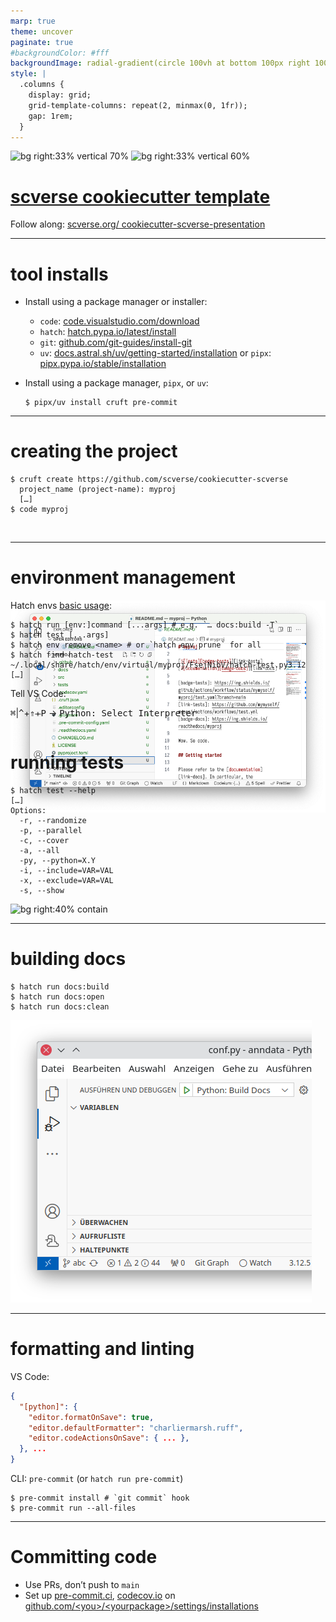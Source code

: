 ```yaml
---
marp: true
theme: uncover
paginate: true
#backgroundColor: #fff
backgroundImage: radial-gradient(circle 100vh at bottom 100px right 100px in hsl, rgb(161, 186, 182) 0%, transparent 100%)
style: |
  .columns {
    display: grid;
    grid-template-columns: repeat(2, minmax(0, 1fr));
    gap: 1rem;
  }
---
```


<!-- _paginate: skip -->

![bg right:33% vertical 70%](https://scverse.org/img/icons/scverse_bw_logo.svg)
![bg right:33% vertical 60%](https://api.qrserver.com/v1/create-qr-code/?format=svg&bgcolor=161-186-182&data=https://scverse.org/cookiecutter-scverse-presentation/)

# [scverse cookiecutter template](https://cookiecutter-scverse-instance.readthedocs.io/en/latest/template_usage.html)

Follow along: [scverse.org/
cookiecutter-scverse-presentation](https://scverse.org/cookiecutter-scverse-presentation/)

---

# tool installs

* Install using a package manager or installer:

  - `code`: [code.visualstudio.com/download](https://code.visualstudio.com/download)
  - `hatch`: [hatch.pypa.io/latest/install](https://hatch.pypa.io/latest/install/)
  - `git`: [github.com/git-guides/install-git](https://github.com/git-guides/install-git)
  - `uv`: [docs.astral.sh/uv/getting-started/installation](https://docs.astral.sh/uv/getting-started/installation/)
    or `pipx`: [pipx.pypa.io/stable/installation](https://pipx.pypa.io/stable/installation/)

* Install using a package manager, `pipx`, or `uv`:

  ```console
  $ pipx/uv install cruft pre-commit
  ```

---

# creating the project

```console
$ cruft create https://github.com/scverse/cookiecutter-scverse
  project_name (project-name): myproj
  […]
$ code myproj
```

<img style="margin-bottom: -450px" src=./img/new-proj.png>

---

# environment management

Hatch envs [basic usage](https://hatch.pypa.io/latest/tutorials/environment/basic-usage/):

```console
$ hatch run [env:]command [...args] # e.g. `… docs:build -T`
$ hatch test [...args]
$ hatch env remove <name> # or `hatch env prune` for all
$ hatch find hatch-test
~/.local/share/hatch/env/virtual/myproj/FsejNibV/hatch-test.py3.12
[…]
```

Tell VS Code:

<kbd>⌘</kbd>|<kbd>^</kbd>+<kbd>⇑</kbd>+<kbd>P</kbd> → <kbd>Python: Select Interpreter</kbd>

---

# running tests

```console
$ hatch test --help
[…]
Options:
  -r, --randomize
  -p, --parallel
  -c, --cover
  -a, --all
  -py, --python=X.Y
  -i, --include=VAR=VAL
  -x, --exclude=VAR=VAL
  -s, --show
```

![bg right:40% contain](https://code.visualstudio.com/assets/docs/python/testing/test-explorer.png)

---

# building docs

```console
$ hatch run docs:build
$ hatch run docs:open
$ hatch run docs:clean
```

![bg right:40% contain](./img/docs.png)

---

# formatting and linting

VS Code:

```json
{
  "[python]": {
    "editor.formatOnSave": true,
    "editor.defaultFormatter": "charliermarsh.ruff",
    "editor.codeActionsOnSave": { ... },
  }, ...
}
```

CLI: `pre-commit` (or `hatch run pre-commit`)

<!-- Installing pre-commit globally is preferred -->

```console
$ pre-commit install # `git commit` hook
$ pre-commit run --all-files
```

---

# Committing code

- Use PRs, don’t push to `main`
- Set up [pre-commit.ci](https://pre-commit.ci/), [codecov.io](https://codecov.io/) on
  [github.com/&lt;you>/&lt;yourpackage>/settings/installations](#)

